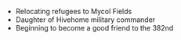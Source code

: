 - Relocating refugees to Mycol Fields
- Daughter of Hivehome military commander
- Beginning to become a good friend to the 382nd